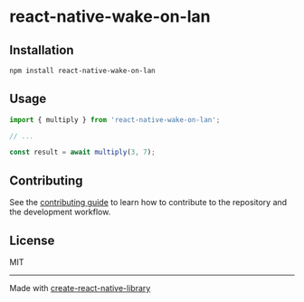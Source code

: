 # react-native-wake-on-lan

 

## Installation

```sh
npm install react-native-wake-on-lan
```

## Usage

```js
import { multiply } from 'react-native-wake-on-lan';

// ...

const result = await multiply(3, 7);
```

## Contributing

See the [contributing guide](CONTRIBUTING.md) to learn how to contribute to the repository and the development workflow.

## License

MIT

---

Made with [create-react-native-library](https://github.com/callstack/react-native-builder-bob)
